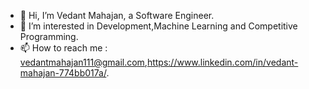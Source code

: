 - 👋 Hi, I’m Vedant Mahajan, a Software Engineer.
- 👀 I’m interested in Development,Machine Learning and Competitive Programming.
- 📫 How to reach me : vedantmahajan111@gmail.com,https://www.linkedin.com/in/vedant-mahajan-774bb017a/.
<!---
vedantm11/vedantm11 is a ✨ special ✨ repository because its `README.md` (this file) appears on your GitHub profile.
You can click the Preview link to take a look at your changes.
--->
